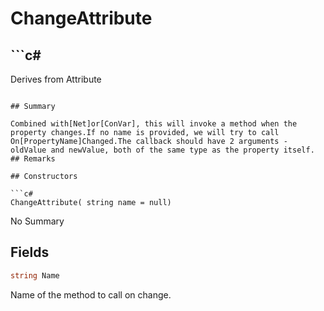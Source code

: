 # ChangeAttribute

## ```c#
Derives from Attribute
```

## Summary

Combined with[Net]or[ConVar], this will invoke a method when the property changes.If no name is provided, we will try to call On[PropertyName]Changed.The callback should have 2 arguments - oldValue and newValue, both of the same type as the property itself.
## Remarks

## Constructors

```c#
ChangeAttribute( string name = null) 
```
No Summary
## Fields

```c#
string Name
```
Name of the method to call on change.
